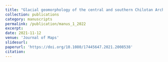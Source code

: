 ```yaml
---
title: "Glacial geomorphology of the central and southern Chilotan Archipelago (42.2°S–43.5°S), northwestern Patagonia"
collection: publications
category: manuscripts
permalink: /publication/manus_1_2022
excerpt:
date: 2021-11-12
venue: 'Journal of Maps'
slidesurl: 
paperurl: 'https://doi.org/10.1080/17445647.2021.2008538'
citation: 
---
```

